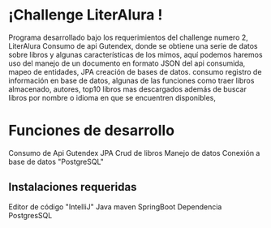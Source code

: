 # ¡Challenge LiterAlura !

Programa desarrollado bajo los requerimientos del challenge numero 2, LiterAlura Consumo de api Gutendex, donde se obtiene una serie de datos sobre libros y algunas características de los mimos, aquí podemos haremos uso del manejo de un documento en formato  JSON del api consumida, mapeo de entidades, JPA creación de  bases de datos. consumo registro de información en  base de datos, algunas de las funciones como traer libros almacenado, autores, top10 libros mas descargados además de buscar libros por nombre o idioma en que se encuentren disponibles,



# Funciones de desarrollo 

Consumo de Api Gutendex
JPA
Crud de libros 
Manejo de datos 
Conexión a base de datos "PostgreSQL"


## Instalaciones requeridas 

Editor de código "IntelliJ"
Java 
	maven
	SpringBoot 
		Dependencia PostgresSQL
